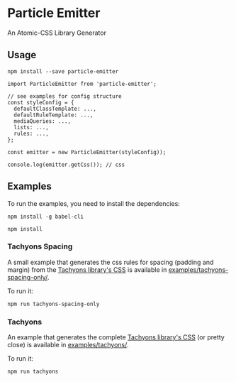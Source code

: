 # Particle Emitter
An Atomic-CSS Library Generator

## Usage
```
npm install --save particle-emitter
```

```
import ParticleEmitter from 'particle-emitter';

// see examples for config structure
const styleConfig = {
  defaultClassTemplate: ...,
  defaultRuleTemplate: ...,
  mediaQueries: ...,
  lists: ...,
  rules: ...,
};

const emitter = new ParticleEmitter(styleConfig));

console.log(emitter.getCss()); // css
```

## Examples

To run the examples, you need to install the dependencies:
```
npm install -g babel-cli

npm install
```

### Tachyons Spacing
A small example that generates the css rules for spacing (padding and margin) from the [Tachyons library's CSS](http://tachyons.io/) is available in [examples/tachyons-spacing-only/](examples/tachyons-spacing-only/).

To run it:
```
npm run tachyons-spacing-only
```

### Tachyons
An example that generates the complete [Tachyons library's CSS](http://tachyons.io/) (or pretty close) is available in [examples/tachyons/](examples/tachyons/).

To run it:
```
npm run tachyons
```
